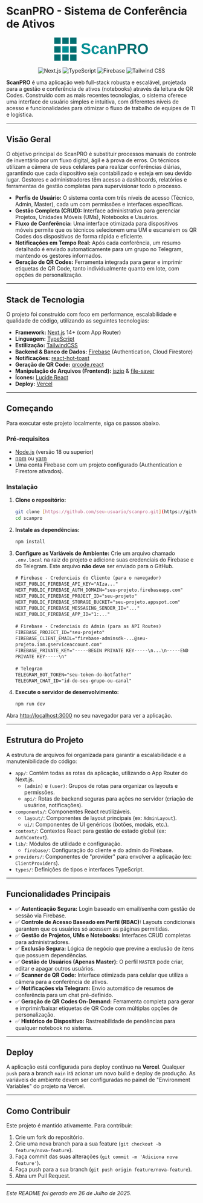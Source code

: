 # ScanPRO - Sistema de Conferência de Ativos

<p align="center">
  <img src="public/Logo.svg" alt="ScanPRO Logo" width="250"/>
</p>

<p align="center">
  <img src="https://img.shields.io/badge/Next.js-000000?style=for-the-badge&logo=nextdotjs&logoColor=white" alt="Next.js">
  <img src="https://img.shields.io/badge/TypeScript-3178C6?style=for-the-badge&logo=typescript&logoColor=white" alt="TypeScript">
  <img src="https://img.shields.io/badge/Firebase-FFCA28?style=for-the-badge&logo=firebase&logoColor=black" alt="Firebase">
  <img src="https://img.shields.io/badge/Tailwind_CSS-38B2AC?style=for-the-badge&logo=tailwind-css&logoColor=white" alt="Tailwind CSS">
</p>

**ScanPRO** é uma aplicação web full-stack robusta e escalável, projetada para a gestão e conferência de ativos (notebooks) através da leitura de QR Codes. Construído com as mais recentes tecnologias, o sistema oferece uma interface de usuário simples e intuitiva, com diferentes níveis de acesso e funcionalidades para otimizar o fluxo de trabalho de equipes de TI e logística.

---

## Visão Geral

O objetivo principal do ScanPRO é substituir processos manuais de controle de inventário por um fluxo digital, ágil e à prova de erros. Os técnicos utilizam a câmera de seus celulares para realizar conferências diárias, garantindo que cada dispositivo seja contabilizado e esteja em seu devido lugar. Gestores e administradores têm acesso a dashboards, relatórios e ferramentas de gestão completas para supervisionar todo o processo.

- **Perfis de Usuário:** O sistema conta com três níveis de acesso (Técnico, Admin, Master), cada um com permissões e interfaces específicas.
- **Gestão Completa (CRUD):** Interface administrativa para gerenciar Projetos, Unidades Móveis (UMs), Notebooks e Usuários.
- **Fluxo de Conferência:** Uma interface otimizada para dispositivos móveis permite que os técnicos selecionem uma UM e escaneiem os QR Codes dos dispositivos de forma rápida e eficiente.
- **Notificações em Tempo Real:** Após cada conferência, um resumo detalhado é enviado automaticamente para um grupo no Telegram, mantendo os gestores informados.
- **Geração de QR Codes:** Ferramenta integrada para gerar e imprimir etiquetas de QR Code, tanto individualmente quanto em lote, com opções de personalização.

---

## Stack de Tecnologia

O projeto foi construído com foco em performance, escalabilidade e qualidade de código, utilizando as seguintes tecnologias:

- **Framework:** [Next.js](https://nextjs.org/) 14+ (com App Router)
- **Linguagem:** [TypeScript](https://www.typescriptlang.org/)
- **Estilização:** [TailwindCSS](https://tailwindcss.com/)
- **Backend & Banco de Dados:** [Firebase](https://firebase.google.com/) (Authentication, Cloud Firestore)
- **Notificações:** [react-hot-toast](https://react-hot-toast.com/)
- **Geração de QR Code:** [qrcode.react](https://github.com/zpao/qrcode.react)
- **Manipulação de Arquivos (Frontend):** [jszip](https://stuk.github.io/jszip/) & [file-saver](https://github.com/eligrey/FileSaver.js/)
- **Ícones:** [Lucide React](https://lucide.dev/)
- **Deploy:** [Vercel](https://vercel.com/)

---

## Começando

Para executar este projeto localmente, siga os passos abaixo.

### Pré-requisitos

- [Node.js](https://nodejs.org/) (versão 18 ou superior)
- [npm](https://www.npmjs.com/) ou [yarn](https://yarnpkg.com/)
- Uma conta Firebase com um projeto configurado (Authentication e Firestore ativados).

### Instalação

1.  **Clone o repositório:**

    ```bash
    git clone [https://github.com/seu-usuario/scanpro.git](https://github.com/seu-usuario/scanpro.git)
    cd scanpro
    ```

2.  **Instale as dependências:**

    ```bash
    npm install
    ```

3.  **Configure as Variáveis de Ambiente:**
    Crie um arquivo chamado `.env.local` na raiz do projeto e adicione suas credenciais do Firebase e do Telegram. Este arquivo **não deve** ser enviado para o GitHub.

    ```env
    # Firebase - Credenciais do Cliente (para o navegador)
    NEXT_PUBLIC_FIREBASE_API_KEY="AIza..."
    NEXT_PUBLIC_FIREBASE_AUTH_DOMAIN="seu-projeto.firebaseapp.com"
    NEXT_PUBLIC_FIREBASE_PROJECT_ID="seu-projeto"
    NEXT_PUBLIC_FIREBASE_STORAGE_BUCKET="seu-projeto.appspot.com"
    NEXT_PUBLIC_FIREBASE_MESSAGING_SENDER_ID="..."
    NEXT_PUBLIC_FIREBASE_APP_ID="1:..."

    # Firebase - Credenciais do Admin (para as API Routes)
    FIREBASE_PROJECT_ID="seu-projeto"
    FIREBASE_CLIENT_EMAIL="firebase-adminsdk-...@seu-projeto.iam.gserviceaccount.com"
    FIREBASE_PRIVATE_KEY="-----BEGIN PRIVATE KEY-----\n...\n-----END PRIVATE KEY-----\n"

    # Telegram
    TELEGRAM_BOT_TOKEN="seu-token-do-botfather"
    TELEGRAM_CHAT_ID="id-do-seu-grupo-ou-canal"
    ```

4.  **Execute o servidor de desenvolvimento:**
    ```bash
    npm run dev
    ```

Abra [http://localhost:3000](http://localhost:3000) no seu navegador para ver a aplicação.

---

## Estrutura do Projeto

A estrutura de arquivos foi organizada para garantir a escalabilidade e a manutenibilidade do código:

- `app/`: Contém todas as rotas da aplicação, utilizando o App Router do Next.js.
  - `(admin)` e `(user)`: Grupos de rotas para organizar os layouts e permissões.
  - `api/`: Rotas de backend seguras para ações no servidor (criação de usuários, notificações).
- `components/`: Componentes React reutilizáveis.
  - `layout/`: Componentes de layout principais (ex: `AdminLayout`).
  - `ui/`: Componentes de UI genéricos (botões, modais, etc.).
- `context/`: Contextos React para gestão de estado global (ex: `AuthContext`).
- `lib/`: Módulos de utilidade e configuração.
  - `firebase/`: Configuração do cliente e do admin do Firebase.
- `providers/`: Componentes de "provider" para envolver a aplicação (ex: `ClientProviders`).
- `types/`: Definições de tipos e interfaces TypeScript.

---

## Funcionalidades Principais

- ✅ **Autenticação Segura:** Login baseado em email/senha com gestão de sessão via Firebase.
- ✅ **Controle de Acesso Baseado em Perfil (RBAC):** Layouts condicionais garantem que os usuários só acessem as páginas permitidas.
- ✅ **Gestão de Projetos, UMs e Notebooks:** Interfaces CRUD completas para administradores.
- ✅ **Exclusão Segura:** Lógica de negócio que previne a exclusão de itens que possuem dependências.
- ✅ **Gestão de Usuários (Apenas Master):** O perfil `MASTER` pode criar, editar e apagar outros usuários.
- ✅ **Scanner de QR Code:** Interface otimizada para celular que utiliza a câmera para a conferência de ativos.
- ✅ **Notificações via Telegram:** Envio automático de resumos de conferência para um chat pré-definido.
- ✅ **Geração de QR Codes On-Demand:** Ferramenta completa para gerar e imprimir/baixar etiquetas de QR Code com múltiplas opções de personalização.
- ✅ **Histórico de Dispositivo:** Rastreabilidade de pendências para qualquer notebook no sistema.

---

## Deploy

A aplicação está configurada para deploy contínuo na **Vercel**. Qualquer `push` para a branch `main` irá acionar um novo build e deploy de produção. As variáveis de ambiente devem ser configuradas no painel de "Environment Variables" do projeto na Vercel.

---

## Como Contribuir

Este projeto é mantido ativamente. Para contribuir:

1.  Crie um fork do repositório.
2.  Crie uma nova branch para a sua feature (`git checkout -b feature/nova-feature`).
3.  Faça commit das suas alterações (`git commit -m 'Adiciona nova feature'`).
4.  Faça push para a sua branch (`git push origin feature/nova-feature`).
5.  Abra um Pull Request.

---

_Este README foi gerado em 26 de Julho de 2025._
